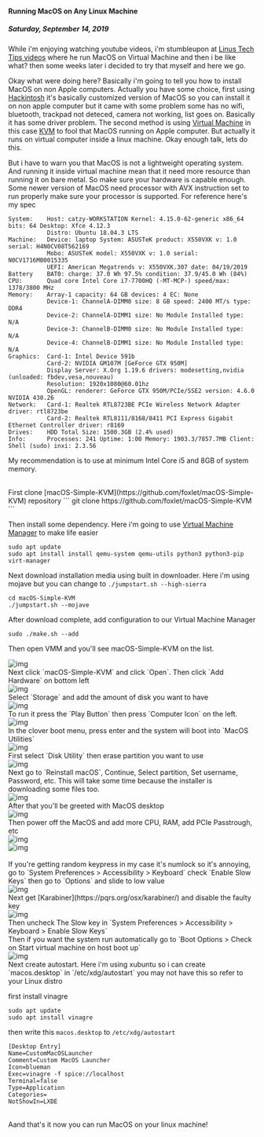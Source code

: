 #### Running MacOS on Any Linux Machine
##### *Saturday, September 14, 2019*
While i'm enjoying watching youtube videos, i'm stumbleupon at [Linus Tech Tips videos](https://www.youtube.com/watch?v=ATnpEOo3GJA) where he run MacOS on Virtual Machine and then i be like what? 
then some weeks later i decided to try that myself and here we go.

Okay what were doing here? Basically i'm going to tell you how to install MacOS on non Apple computers. 
Actually you have some choice, first using [Hackintosh](https://hackintosh.com/) it's basically customized version of MacOS so 
you can install it on non apple computer but it came with some problem some has no wifi, bluetooth, 
trackpad not deteced, camera not working, list goes on. Basically it has some driver problem. The 
second method is using [Virtual Machine](https://en.wikipedia.org/wiki/Virtual_machine) in this case 
[KVM](https://www.redhat.com/en/topics/virtualization/what-is-KVM) to fool that MacOS running on Apple computer. But actually it 
runs on virtual computer inside a linux machine. Okay enough talk, lets do this.

But i have to warn you that MacOS is not a lightweight operating system. And running it inside virtual machine 
mean that it need more resource than running it on bare metal. So make sure your hardware is capable enough. 
Some newer version of MacOS need processor with AVX instruction set to run properly make sure your processor is 
supported. For reference here's my spec
```
System:    Host: catzy-WORKSTATION Kernel: 4.15.0-62-generic x86_64 bits: 64 Desktop: Xfce 4.12.3
           Distro: Ubuntu 18.04.3 LTS
Machine:   Device: laptop System: ASUSTeK product: X550VXK v: 1.0 serial: H4N0CV08T562169
           Mobo: ASUSTeK model: X550VXK v: 1.0 serial: N0CV1716MB0015335
           UEFI: American Megatrends v: X550VXK.307 date: 04/19/2019
Battery    BAT0: charge: 37.0 Wh 97.5% condition: 37.9/45.0 Wh (84%)
CPU:       Quad core Intel Core i7-7700HQ (-MT-MCP-) speed/max: 1378/3800 MHz
Memory:    Array-1 capacity: 64 GB devices: 4 EC: None
           Device-1: ChannelA-DIMM0 size: 8 GB speed: 2400 MT/s type: DDR4
           Device-2: ChannelA-DIMM1 size: No Module Installed type: N/A
           Device-3: ChannelB-DIMM0 size: No Module Installed type: N/A
           Device-4: ChannelB-DIMM1 size: No Module Installed type: N/A
Graphics:  Card-1: Intel Device 591b
           Card-2: NVIDIA GM107M [GeForce GTX 950M]
           Display Server: X.Org 1.19.6 drivers: modesetting,nvidia (unloaded: fbdev,vesa,nouveau)
           Resolution: 1920x1080@60.01hz
           OpenGL: renderer: GeForce GTX 950M/PCIe/SSE2 version: 4.6.0 NVIDIA 430.26
Network:   Card-1: Realtek RTL8723BE PCIe Wireless Network Adapter driver: rtl8723be
           Card-2: Realtek RTL8111/8168/8411 PCI Express Gigabit Ethernet Controller driver: r8169
Drives:    HDD Total Size: 1500.3GB (2.4% used)
Info:      Processes: 241 Uptime: 1:00 Memory: 1903.3/7857.7MB Client: Shell (sudo) inxi: 2.3.56
```
My recommendation is to use at minimum Intel Core i5 and 8GB of system memory.

<br>
First clone [macOS-Simple-KVM](https://github.com/foxlet/macOS-Simple-KVM) repository
```
git clone https://github.com/foxlet/macOS-Simple-KVM
```

Then install some dependency. Here i'm going to use [Virtual Machine Manager](https://virt-manager.org/) to make life easier
```
sudo apt update
sudo apt install install qemu-system qemu-utils python3 python3-pip virt-manager
```

Next download installation media using built in downloader. Here i'm using mojave but you can change to `./jumpstart.sh --high-sierra`
```
cd macOS-Simple-KVM
./jumpstart.sh --mojave
```

After download complete, add configuration to our Virtual Machine Manager
```
sudo ./make.sh --add
```

Then open VMM and you'll see macOS-Simple-KVM on the list.
<div class="row">
    <div class="col-sm-3"></div>
    <div class="col-sm-6">
        <div class="img-thumbnail">
            <img class="img-fluid" loading="lazy" src="./posts/2019-09-13-running-macos-on-any-linux-machine/1.jpg" alt="img">
        </div>
    </div>
    <div class="col-sm-3"></div>
</div>
Next click `macOS-Simple-KVM` and click `Open`. Then click `Add Hardware` on bottom left
<div class="row">
    <div class="col-sm-3"></div>
    <div class="col-sm-6">
        <div class="img-thumbnail">
            <img class="img-fluid" loading="lazy" src="./posts/2019-09-13-running-macos-on-any-linux-machine/2.jpg" alt="img">
        </div>
    </div>
    <div class="col-sm-3"></div>
</div>
Select `Storage` and add the amount of disk you want to have
<div class="row">
    <div class="col-sm-3"></div>
    <div class="col-sm-6">
        <div class="img-thumbnail">
            <img class="img-fluid" loading="lazy" src="./posts/2019-09-13-running-macos-on-any-linux-machine/3.jpg" alt="img">
        </div>
    </div>
    <div class="col-sm-3"></div>
</div>
To run it press the `Play Button` then press `Computer Icon` on the left. 
<div class="row">
    <div class="col-sm-3"></div>
    <div class="col-sm-6">
        <div class="img-thumbnail">
            <img class="img-fluid" loading="lazy" src="./posts/2019-09-13-running-macos-on-any-linux-machine/4.jpg" alt="img">
        </div>
    </div>
    <div class="col-sm-3"></div>
</div>
In the clover boot menu, press enter and the system will boot into `MacOS Utilities`
<div class="row">
    <div class="col-sm-3"></div>
    <div class="col-sm-6">
        <div class="img-thumbnail">
            <img class="img-fluid" loading="lazy" src="./posts/2019-09-13-running-macos-on-any-linux-machine/5.jpg" alt="img">
        </div>
    </div>
    <div class="col-sm-3"></div>
</div>
First select `Disk Utility` then erase partition you want to use
<div class="row">
    <div class="col-sm-3"></div>
    <div class="col-sm-6">
        <div class="img-thumbnail">
            <img class="img-fluid" loading="lazy" src="./posts/2019-09-13-running-macos-on-any-linux-machine/6.jpg" alt="img">
        </div>
    </div>
    <div class="col-sm-3"></div>
</div>
Next go to `Reinstall macOS`, Continue, Select partition, Set username, Password, etc. 
This will take some time because the installer is downloading some files too.
<div class="row">
    <div class="col-sm-3"></div>
    <div class="col-sm-6">
        <div class="img-thumbnail">
            <img class="img-fluid" loading="lazy" src="./posts/2019-09-13-running-macos-on-any-linux-machine/7.jpg" alt="img">
        </div>
    </div>
    <div class="col-sm-3"></div>
</div>
After that you'll be  greeted with MacOS desktop
<div class="row">
    <div class="col-sm-3"></div>
    <div class="col-sm-6">
        <div class="img-thumbnail">
            <img class="img-fluid" loading="lazy" src="./posts/2019-09-13-running-macos-on-any-linux-machine/8.jpg" alt="img">
        </div>
    </div>
    <div class="col-sm-3"></div>
</div>
Then power off the MacOS and add more CPU, RAM, add PCIe Passtrough, etc
<div class="row">
    <div class="col-sm-3"></div>
    <div class="col-sm-6">
        <div class="img-thumbnail">
            <img class="img-fluid" loading="lazy" src="./posts/2019-09-13-running-macos-on-any-linux-machine/9.jpg" alt="img">
        </div>
    </div>
    <div class="col-sm-3"></div>
</div>
<div class="row">
    <div class="col-sm-3"></div>
    <div class="col-sm-6">
        <div class="img-thumbnail">
            <img class="img-fluid" loading="lazy" src="./posts/2019-09-13-running-macos-on-any-linux-machine/10.jpg" alt="img">
        </div>
    </div>
    <div class="col-sm-3"></div>
</div>

<br>
If you're getting random keypress in my case it's numlock so it's annoying, go to `System Preferences > Accessibility > Keyboard` 
check `Enable Slow Keys` then go to `Options` and slide to low value
<div class="row">
    <div class="col-sm-3"></div>
    <div class="col-sm-6">
        <div class="img-thumbnail">
            <img class="img-fluid" loading="lazy" src="./posts/2019-09-13-running-macos-on-any-linux-machine/11.jpg" alt="img">
        </div>
    </div>
    <div class="col-sm-3"></div>
</div>
Next get [Karabiner](https://pqrs.org/osx/karabiner/) and disable the faulty key
<div class="row">
    <div class="col-sm-3"></div>
    <div class="col-sm-6">
        <div class="img-thumbnail">
            <img class="img-fluid" loading="lazy" src="./posts/2019-09-13-running-macos-on-any-linux-machine/13.jpg" alt="img">
        </div>
    </div>
    <div class="col-sm-3"></div>
</div>
Then uncheck The Slow key in `System Preferences > Accessibility > Keyboard > Enable Slow Keys`


<br>
Then if you want the system run automatically go to `Boot Options > Check on Start virtual machine on host boot up`
<div class="row">
    <div class="col-sm-3"></div>
    <div class="col-sm-6">
        <div class="img-thumbnail">
            <img class="img-fluid" loading="lazy" src="./posts/2019-09-13-running-macos-on-any-linux-machine/12.jpg" alt="img">
        </div>
    </div>
    <div class="col-sm-3"></div>
</div>
Next create autostart. Here i'm using xubuntu so i can create `macos.desktop` in `/etc/xdg/autostart` 
you may not have this so refer to your Linux distro

first install vinagre
```
sudo apt update
sudo apt install vinagre
```
then write this `macos.desktop` to `/etc/xdg/autostart` 
```
[Desktop Entry]
Name=CustomMacOSLauncher
Comment=Custom MacOS Launcher
Icon=blueman
Exec=vinagre -f spice://localhost    
Terminal=false
Type=Application
Categories=
NotShowIn=LXDE
```

<br>
Aand that's it now you can run MacOS on your linux machine!
